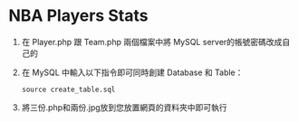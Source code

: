 # NBA Players Stats

1. 在 Player.php 跟 Team.php 兩個檔案中將 MySQL server的帳號密碼改成自己的

2. 在 MySQL 中輸入以下指令即可同時創建 Database 和 Table：
	
	`source create_table.sql`

3. 將三份.php和兩份.jpg放到您放置網頁的資料夾中即可執行
